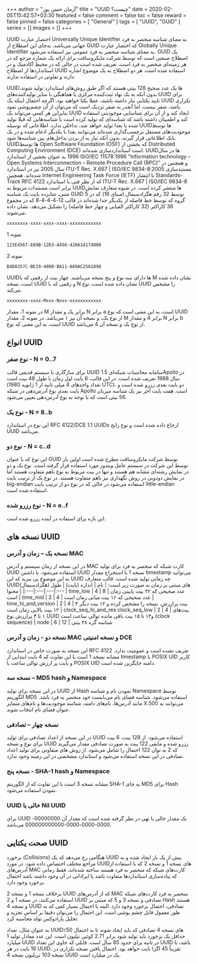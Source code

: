 +++
author = "آرمان حسن پور"
title = "UUID چیست؟" 
date = 2020-02-05T15:42:57+03:30
featured = false
comment = false
toc = false
reward = false
pinned = false
categories = [
	"General"
]
tags = [
    "UUID", "GUID"
]
series = []
images = []
+++

UUID اختصار عبارت Universally Unique Identifier به معنای شناسه منحصر به فرد جهانی می‌باشد. به‌جای این اصطلاح از GUID که اختصار عبارت Globally Unique Identifier به معنای شناسه منحصر به فرد عمومی نیز استفاده می‌شود. GUID یک اصطلاح صنعتی است که توسط شرکت مایکروسافت برای ارائه یک شماره مرجع که در هر زمینه‌ای منحصر به فرد است، تعریف شده است در حالی که در محیط آکادمیک و در استانداردها از اصطلاح UUID استفاده شده است. هر دو اصطلاح به یک موضوع اشاره دارند و تفاوتی در استفاده ندارند.
<!--more-->
UUIDها یک عدد صحیح 128 بیتی هستند که اگر طبق روش‌های استاندارد تولید شوند، بدون آنکه به یک نهاد ثبت‌کننده مرکزی یا هماهنگی با سایر تولیدکننده‌های UUID برای تایید یکتایی نیاز داشته باشند، عملا یکتا خواهند بود. اگرچه احتمال اینکه یک UUID تکراری باشد، صفر نیست، اما آنقدر به صفر نزدیک است که می‌توان از آن چشم‌پوشی نمود.
<br>
بنابراین هر کسی می‌تواند یک UUID ایجاد کند و از آن برای شناسایی موجودیتی استفاده کند و اطمینان داشته باشد که شناسه‌ای که تولید کرده ‌است با شناسه‌هایی که قبلا تولید شده یا بعدا تولید خواهد شد، تداخلی ندارد. اطلاعاتی که بوسیله UUIDها توسط موجودیت‌های مستقل برچسب‌گذاری شده‌اند می‌توانند بعدا با یکدیگر ادغام شده و در یک بانک اطلاعاتی قرار گیرند، بدون آنکه نیاز به از بردن تداخل‌های بین شناسه‌ها شود.
<br>
UUIDها توسط Open Software Foundation (OSF) که بخشی از Distributed Computing Environment (DCE) است استانداردسازی شده‌اند. UUIDها در سال 1996 به عنوان بخشی از استاندارد ISO/IEC 11578:1996 "Information technology – Open Systems Interconnection – Remote Procedure Call (RPC)” و همچنین در سال 2005 نیز در استاندارد ITU-T Rec. X.667 | ISO/IEC 9834-8:2005 مستندسازی شده‌اند. همچنین Internet Engineering Task Force (IETF) با انتشار Standards-Track RFC 4122 که از نظر فنی با استاندارد ITU-T Rec. X.667 | ISO/IEC 9834-8 برابر است مستندات مربوط به UUIDها منتشر کرده است.
در شیوه متعارف نمایش متنی، شانزده بایت یک شناسه GUID توسط 32 رقم هگزادسیمال (مبنای 16) که در 5 گروه که توسط خط فاصله از یکدیگر جدا شده‌اند در قالب 12-4-4-4-8 که در مجموع 36 کاراکتر (32 کاراکتر الفبایی و چهار خط فاصله) را تشکیل می‌دهد، نشان داده می‌شوند. 
```Text
xxxxxxxx-xxxx-xxxx-xxxx-xxxxxxxxxxxx
```
نمونه 1
```Text
123E4567-E89B-12D3-A456-426614174000
```
نمونه 2
```Text
B4D0257C-BE19-4800-BA11-A09AC2561898
```
UUIDها دارای سه نوع و پنج نسخه می‌باشند. چهار بیت از رقمی که با M نشان داده شده ‌است، نسخه UUID و رقمی که با N نشان داده شده ‌است، نوع UUID را مشخص می‌کند.
```Text
xxxxxxxx-xxxx-Mxxx-Nxxx-xxxxxxxxxxxx
```
در نمونه 1، مقدار M برابر یک و مقدار N برابر a است، به این معنی است که نوع UUID از نوع یک، و نسخه آن نیز ۱ می‌باشد.
در نمونه 2،  مقدار M برابر 4 و مقدار N برابر b است، به این معنی که نوع UUID از نوع یک و نسخه آن 4 می‌باشد.

## انواع UUID

### نوع صفر - N = 0..7
برای سازگاری با سیستم قدیمی قالب UUID 1.5 سامانه محاسبات شبکه‌ایApollo  در سال 1988 تعریف شده ‌است. در این قالب، 6 بایت اول زمان با طول 48 بیت است (تعداد واحدهای 4 میلی ثانیه از 1 ژانویه 1980 UTC). دو بایت بعدی رزرو شده است و بایت بعدی نوع آدرس‌دهی در شبکه Apollo است. هفت بایت آخر نیز یک شناسه میزبان 56 بیتی است که با توجه به نوع آدرس‌دهی تعیین می‌شود.

### نوع یک - N = 8..b
این نوع در استاندارد RFC 4122/DCE 1.1 UUIDs ارجاع داده شده است و نوع رایج UUID می‌باشد.

### نوع دو - N = c..d
این نوع که با عنوان GUID توسط شرکت مایکروسافت مطرح شده است اولین بار توسط این شرکت در سیستم عامل ویندوز مورد استفاده قرار گرفته است. نوع یک و دو در نمایش رشته‌ای مشابه هم هستند و تنها در بیت مربوط به نوع باهم متفاوت هستند اما در نمایش دودویی در روش نگهداری نیز باهم متفاوت هستند. در نوع یک از ترتیب بایت big-endian استفاده می‌شود در حالی که در نوع دو از ترتیب بایت little-endian استفاده شده است.

### نوع رزرو شده - N = e..f
این بازه برای استفاده در آینده رزرو شده است.


## نسخه های UUID

### نسخه یک – زمان و آدرس MAC
در این نسخه از زمان سیستم و آدرس MAC کارت شبکه که منحصر به فرد برای تولید UUID استفاده می‌شود. با داشتن UUID نسخه 1 با استخراج مقدار timestamp می‌توانید به این موضوع پی ببرید که این UUID چه زمانی تولید شده است. قالب متعارف UUIDهای مبتنی بر زمان به صورت زیر است:
| نام | اندازه (بایت) | طول (هگزادسیمال) | محتوا
|:---|:---|:---|:---
| time_low | 4 | 8 | عدد صحیحی که ۳۲ بیت پایینی زمان است
| time_mid | 2 | 4 | عدد صحیحی که ۱۶ بیت میانی زمان است
| time_hi_and_version | 2 | 4 | ۴ بیت پرارزش، نسخه را مشخص کرده و ۱۲ بیت دیگر ۱۲ بیت بالایی زمان است
| clock_seq_hi_and_res clock_seq_low | 2 | 4 | بیت‌های ۱ تا ۳ پرارزش نوع UUID و۱۳ تا ۱۵ بیت باقی مانده توالی ساعت است (clock sequence)
| node | 6 | 12 | شناسه گره ۴۸ بیتی

### نسخه دو - زمان و آدرس MAC و نسخه امنیتی DCE
این نسخه به صورت خاص در استاندارد RFC 4122 تعریف نشده است و عمومیت ندارد. مشابه نسخه 1 است با این تفاوت که 4 بایت ابتدایی از timestamp با POSIX UID کاربر و بایت پر ‌ارزش توالی ساعت با POSIX UID دامنه جایگزین شده است.

### نسخه سه – MD5 hash و Namespace
در این نسخه برای تولید UUID از Hash نمودن نام و شناسه Namespace توسط الگوریتم MD5 استفاده می‌شود. شناسه فضای نام می‌بایست خود منحصر به فرد باشد. مانند آدرس‌ها، نام‌های دامنه، شناسه موجودیت‌ها و نام‌های متمایز X.500 می‌توانند به عنوان فضای نام انتخاب شوند.

### نسخه چهار – تصادفی
در این نسخه از اعداد تصادفی برای تولید UUID استفاده می‌شود. از 128 بیت، 6 بیت برای نوع و نسخه UUID رزرو شده و مابقی 122 بیت به صورت تصادفی مقدار می‌گیرند که 2 به توان 122 احتمال را شامل می‌شود. از روش های متفاوتی برای تولید اعداد تصادفی در این نسخه استفاده می‌شود و استاندارد مشخصی در این زمینه وجود ندارد. 

### نسخه پنج - SHA-1 hash و Namespace
مشابه نسخه 3 است با این تفاوت که از الگوریتم SHA-1 به جای MD5 برای Hash نمودن استفاده می‌شود.

### UUID خالی یا Nil UUID
برای UUID یک مقدار خالی یا تهی در نظر گرفته شده است که مقدار آن 00000000-0000-0000-0000-000000000000 می‌باشد.

## صحت یکتایی UUID

برخورد (Collisions) هنگامی رخ می‌دهد که یک UUID بیش از یک بار ایجاد شده و به مراجع مختلف اختصاص داده شود. در مورد UUIDهای نسخه 1 و نسخه 2 که با استفاده از آدرس‌های MAC کارت‌های شبکه که منحصر به فرد هستند ساخته شده‌اند، فقط زمانی که پیاده‌سازی استانداردها متفاوت باشد یا ایراداتی در آن وجود داشته باشد احتمال برخورد وجود دارد.

برخلاف نسخه 1 و نسخه 2 UUID که از آدرس‌های MAC منحصر به فرد کارت‌های شبکه استفاده می‌کنند، در نسخه 1 و 2 UUID تصادفی و نسخه 3 و 5 که مبتنی بر Hash هستند و نسخه 4 UUID تصادفی، احتمال برخورد وجود دارد. البته با احتمال بسیار کمی که به طور معمول قابل چشم پوشی است. این احتمال را می‌توان دقیقا بر اساس تجزیه و تحلیل پارادوکس تولد محاسبه کرد. 

به عنوان مثال، تعداد UUIDهای نسخه 4 تصادفی که باید ایجاد شوند تا به احتمال 50٪ حداقل یک برخورد باید تولید شود برابر 2.71 کوئین تیلیون است. این عدد معادل تولید 1 میلیارد UUID در ثانیه برای حدود 85 سال است. فایلی که حاوی این تعداد UUID باشد، با 16 بایت در هر UUID، تقریباً 45 اگزا بایت خواهد بود. احتمال یافتن نسخه تکراری در نسخه 103 تریلیون نسخه 4 UUID یک در میلیارد است.